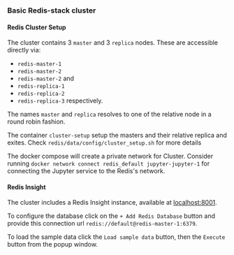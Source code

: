 ### Basic Redis-stack cluster

#### Redis Cluster Setup
The cluster contains 3 `master` and 3 `replica` nodes.
These are accessible directly via:
- `redis-master-1`
- `redis-master-2`
- `redis-master-2`
and
- `redis-replica-1`
- `redis-replica-2`
- `redis-replica-3`
respectively.

The names `master` and `replica` resolves to one of the relative node in a round robin fashion.

The container `cluster-setup` setup the masters and their relative replica and exites.
Check `redis/data/config/cluster_setup.sh` for more details

The docker compose will create a private network for Cluster. Consider running
`docker network connect redis_default jupyter-jupyter-1`
for connecting the Jupyter service to the Redis's network.

#### Redis Insight

The cluster includes a Redis Insight instance, available at [localhost:8001](http://localhost:8001).

To configure the database click on the `+ Add Redis Database` button and provide this connection url `redis://default@redis-master-1:6379`.

To load the sample data click the `Load sample data` button, then the `Execute` button from  the popup window.
